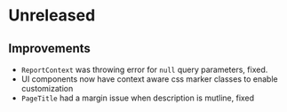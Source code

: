# Unreleased

## Improvements

- `ReportContext` was throwing error for `null` query parameters, fixed.
- UI components now have context aware css marker classes to enable
  customization
- `PageTitle` had a margin issue when description is mutline, fixed
